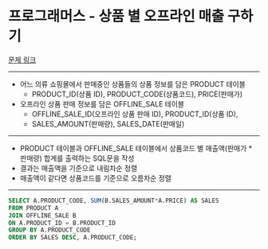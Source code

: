 # 프로그래머스 - 상품 별 오프라인 매출 구하기

[문제 링크](https://school.programmers.co.kr/learn/courses/30/lessons/131533)

---

- 어느 의류 쇼핑몰에서 판매중인 상품들의 상품 정보를 담은 PRODUCT 테이블
  - PRODUCT_ID(상품 ID), PRODUCT_CODE(상품코드), PRICE(판매가)
- 오프라인 상품 판매 정보를 담은 OFFLINE_SALE 테이블
  - OFFLINE_SALE_ID(오프라인 상품 판매 ID), PRODUCT_ID(상품 ID),
  - SALES_AMOUNT(판매량), SALES_DATE(판매일)

---

- PRODUCT 테이블과 OFFLINE_SALE 테이블에서 상품코드 별 매출액(판매가 \* 판매량) 합계를 출력하는 SQL문을 작성
- 결과는 매출액을 기준으로 내림차순 정렬
- 매출액이 같다면 상품코드를 기준으로 오름차순 정렬

---

```sql
SELECT A.PRODUCT_CODE, SUM(B.SALES_AMOUNT*A.PRICE) AS SALES
FROM PRODUCT A
JOIN OFFLINE_SALE B
ON A.PRODUCT_ID = B.PRODUCT_ID
GROUP BY A.PRODUCT_CODE
ORDER BY SALES DESC, A.PRODUCT_CODE;
```
